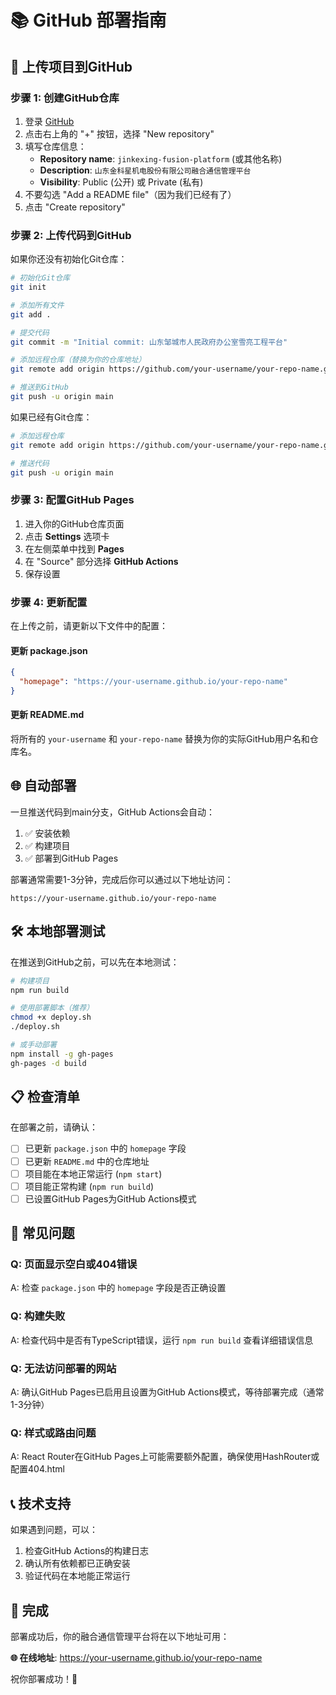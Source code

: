 # 📚 GitHub 部署指南

## 🚀 上传项目到GitHub

### 步骤 1: 创建GitHub仓库

1. 登录 [GitHub](https://github.com)
2. 点击右上角的 "+" 按钮，选择 "New repository"
3. 填写仓库信息：
   - **Repository name**: `jinkexing-fusion-platform` (或其他名称)
   - **Description**: `山东金科星机电股份有限公司融合通信管理平台`
   - **Visibility**: Public (公开) 或 Private (私有)
4. 不要勾选 "Add a README file"（因为我们已经有了）
5. 点击 "Create repository"

### 步骤 2: 上传代码到GitHub

如果你还没有初始化Git仓库：

```bash
# 初始化Git仓库
git init

# 添加所有文件
git add .

# 提交代码
git commit -m "Initial commit: 山东邹城市人民政府办公室雪亮工程平台"

# 添加远程仓库（替换为你的仓库地址）
git remote add origin https://github.com/your-username/your-repo-name.git

# 推送到GitHub
git push -u origin main
```

如果已经有Git仓库：

```bash
# 添加远程仓库
git remote add origin https://github.com/your-username/your-repo-name.git

# 推送代码
git push -u origin main
```

### 步骤 3: 配置GitHub Pages

1. 进入你的GitHub仓库页面
2. 点击 **Settings** 选项卡
3. 在左侧菜单中找到 **Pages**
4. 在 "Source" 部分选择 **GitHub Actions**
5. 保存设置

### 步骤 4: 更新配置

在上传之前，请更新以下文件中的配置：

#### 更新 package.json

```json
{
  "homepage": "https://your-username.github.io/your-repo-name"
}
```

#### 更新 README.md

将所有的 `your-username` 和 `your-repo-name` 替换为你的实际GitHub用户名和仓库名。

## 🌐 自动部署

一旦推送代码到main分支，GitHub Actions会自动：

1. ✅ 安装依赖
2. ✅ 构建项目
3. ✅ 部署到GitHub Pages

部署通常需要1-3分钟，完成后你可以通过以下地址访问：

```
https://your-username.github.io/your-repo-name
```

## 🛠️ 本地部署测试

在推送到GitHub之前，可以先在本地测试：

```bash
# 构建项目
npm run build

# 使用部署脚本（推荐）
chmod +x deploy.sh
./deploy.sh

# 或手动部署
npm install -g gh-pages
gh-pages -d build
```

## 📋 检查清单

在部署之前，请确认：

- [ ] 已更新 `package.json` 中的 `homepage` 字段
- [ ] 已更新 `README.md` 中的仓库地址
- [ ] 项目能在本地正常运行 (`npm start`)
- [ ] 项目能正常构建 (`npm run build`)
- [ ] 已设置GitHub Pages为GitHub Actions模式

## 🔧 常见问题

### Q: 页面显示空白或404错误
A: 检查 `package.json` 中的 `homepage` 字段是否正确设置

### Q: 构建失败
A: 检查代码中是否有TypeScript错误，运行 `npm run build` 查看详细错误信息

### Q: 无法访问部署的网站
A: 确认GitHub Pages已启用且设置为GitHub Actions模式，等待部署完成（通常1-3分钟）

### Q: 样式或路由问题
A: React Router在GitHub Pages上可能需要额外配置，确保使用HashRouter或配置404.html

## 📞 技术支持

如果遇到问题，可以：

1. 检查GitHub Actions的构建日志
2. 确认所有依赖都已正确安装
3. 验证代码在本地能正常运行

## 🎉 完成

部署成功后，你的融合通信管理平台将在以下地址可用：

**🌐 在线地址**: https://your-username.github.io/your-repo-name

祝你部署成功！🚀 